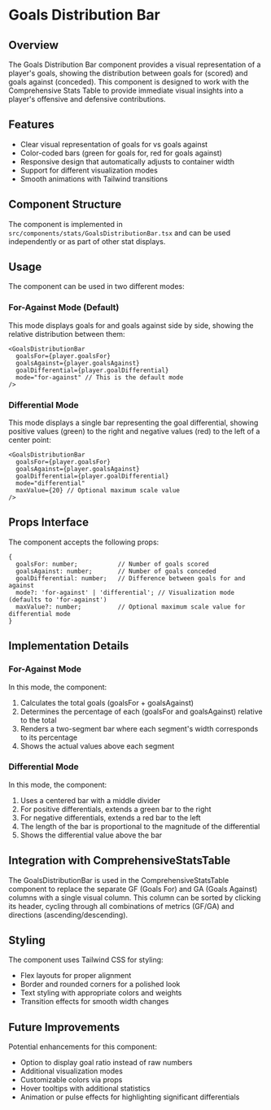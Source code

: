 # Goals Distribution Bar

## Overview
The Goals Distribution Bar component provides a visual representation of a player's goals, showing the distribution between goals for (scored) and goals against (conceded). This component is designed to work with the Comprehensive Stats Table to provide immediate visual insights into a player's offensive and defensive contributions.

## Features
- Clear visual representation of goals for vs goals against
- Color-coded bars (green for goals for, red for goals against)
- Responsive design that automatically adjusts to container width
- Support for different visualization modes
- Smooth animations with Tailwind transitions

## Component Structure
The component is implemented in `src/components/stats/GoalsDistributionBar.tsx` and can be used independently or as part of other stat displays.

## Usage
The component can be used in two different modes:

### For-Against Mode (Default)
This mode displays goals for and goals against side by side, showing the relative distribution between them:

```tsx
<GoalsDistributionBar 
  goalsFor={player.goalsFor}
  goalsAgainst={player.goalsAgainst}
  goalDifferential={player.goalDifferential}
  mode="for-against" // This is the default mode
/>
```

### Differential Mode
This mode displays a single bar representing the goal differential, showing positive values (green) to the right and negative values (red) to the left of a center point:

```tsx
<GoalsDistributionBar 
  goalsFor={player.goalsFor}
  goalsAgainst={player.goalsAgainst}
  goalDifferential={player.goalDifferential}
  mode="differential"
  maxValue={20} // Optional maximum scale value
/>
```

## Props Interface
The component accepts the following props:

```tsx
{
  goalsFor: number;           // Number of goals scored
  goalsAgainst: number;       // Number of goals conceded
  goalDifferential: number;   // Difference between goals for and against
  mode?: 'for-against' | 'differential'; // Visualization mode (defaults to 'for-against')
  maxValue?: number;          // Optional maximum scale value for differential mode
}
```

## Implementation Details

### For-Against Mode
In this mode, the component:
1. Calculates the total goals (goalsFor + goalsAgainst)
2. Determines the percentage of each (goalsFor and goalsAgainst) relative to the total
3. Renders a two-segment bar where each segment's width corresponds to its percentage
4. Shows the actual values above each segment

### Differential Mode
In this mode, the component:
1. Uses a centered bar with a middle divider
2. For positive differentials, extends a green bar to the right
3. For negative differentials, extends a red bar to the left
4. The length of the bar is proportional to the magnitude of the differential
5. Shows the differential value above the bar

## Integration with ComprehensiveStatsTable
The GoalsDistributionBar is used in the ComprehensiveStatsTable component to replace the separate GF (Goals For) and GA (Goals Against) columns with a single visual column. This column can be sorted by clicking its header, cycling through all combinations of metrics (GF/GA) and directions (ascending/descending).

## Styling
The component uses Tailwind CSS for styling:
- Flex layouts for proper alignment
- Border and rounded corners for a polished look
- Text styling with appropriate colors and weights
- Transition effects for smooth width changes

## Future Improvements
Potential enhancements for this component:
- Option to display goal ratio instead of raw numbers
- Additional visualization modes
- Customizable colors via props
- Hover tooltips with additional statistics
- Animation or pulse effects for highlighting significant differentials
